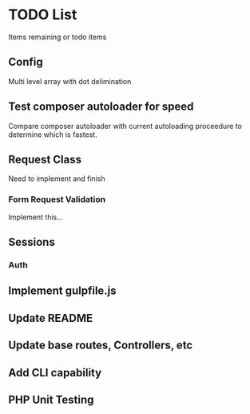 # TODO List
Items remaining or todo items

## Config
Multi level array with dot delimination

## Test composer autoloader for speed
Compare composer autoloader with current autoloading proceedure to determine which is fastest.

## Request Class
Need to implement and finish

### Form Request Validation
Implement this...

## Sessions

### Auth

## Implement gulpfile.js

## Update README

## Update base routes, Controllers, etc

## Add CLI capability

## PHP Unit Testing
